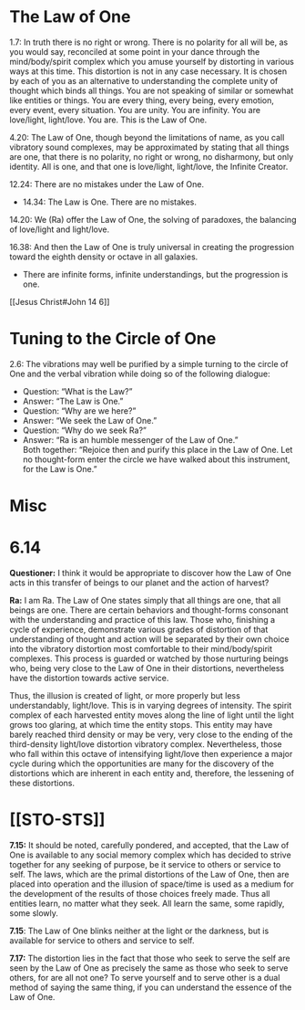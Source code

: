 # The Law of One
1.7: In truth there is no right or wrong. There is no polarity for all will be, as you would say, reconciled at some point in your dance through the mind/body/spirit complex which you amuse yourself by distorting in various ways at this time. This distortion is not in any case necessary. It is chosen by each of you as an alternative to understanding the complete unity of thought which binds all things. You are not speaking of similar or somewhat like entities or things. You are every thing, every being, every emotion, every event, every situation. You are unity. You are infinity. You are love/light, light/love. You are. This is the Law of One.

4.20: The Law of One, though beyond the limitations of name, as you call vibratory sound complexes, may be approximated by stating that all things are one, that there is no polarity, no right or wrong, no disharmony, but only identity. All is one, and that one is love/light, light/love, the Infinite Creator.

12.24: There are no mistakes under the Law of One.
- 14.34: The Law is One. There are no mistakes.

14.20: We (Ra) offer the Law of One, the solving of paradoxes, the balancing of love/light and light/love.

16.38: And then the Law of One is truly universal in creating the progression toward the eighth density or octave in all galaxies.
- There are infinite forms, infinite understandings, but the progression is one.

[[Jesus Christ#John 14 6]]
# Tuning to the Circle of One
2.6: The vibrations may well be purified by a simple turning to the circle of One and the verbal vibration while doing so of the following dialogue:  
- Question: “What is the Law?”  
- Answer: “The Law is One.”  
- Question: “Why are we here?”  
- Answer: “We seek the Law of One.”  
- Question: “Why do we seek Ra?”  
- Answer: “Ra is an humble messenger of the Law of One.”   
Both together: “Rejoice then and purify this place in the Law of One. Let no thought-form enter the circle we have walked about this instrument, for the Law is One.”
# Misc

# 6.14
**Questioner:** I think it would be appropriate to discover how the Law of One acts in this transfer of beings to our planet and the action of harvest?

**Ra:** I am Ra. The Law of One states simply that all things are one, that all beings are one. There are certain behaviors and thought-forms consonant with the understanding and practice of this law. Those who, finishing a cycle of experience, demonstrate various grades of distortion of that understanding of thought and action will be separated by their own choice into the vibratory distortion most comfortable to their mind/body/spirit complexes. This process is guarded or watched by those nurturing beings who, being very close to the Law of One in their distortions, nevertheless have the distortion towards active service.  
  
Thus, the illusion is created of light, or more properly but less understandably, light/love. This is in varying degrees of intensity. The spirit complex of each harvested entity moves along the line of light until the light grows too glaring, at which time the entity stops. This entity may have barely reached third density or may be very, very close to the ending of the third-density light/love distortion vibratory complex. Nevertheless, those who fall within this octave of intensifying light/love then experience a major cycle during which the opportunities are many for the discovery of the distortions which are inherent in each entity and, therefore, the lessening of these distortions.
# [[STO-STS]]
**7.15:** It should be noted, carefully pondered, and accepted, that the Law of One is available to any social memory complex which has decided to strive together for any seeking of purpose, be it service to others or service to self. The laws, which are the primal distortions of the Law of One, then are placed into operation and the illusion of space/time is used as a medium for the development of the results of those choices freely made. Thus all entities learn, no matter what they seek. All learn the same, some rapidly, some slowly.

**7.15**: The Law of One blinks neither at the light or the darkness, but is available for service to others and service to self.

**7.17:** The distortion lies in the fact that those who seek to serve the self are seen by the Law of One as precisely the same as those who seek to serve others, for are all not one? To serve yourself and to serve other is a dual method of saying the same thing, if you can understand the essence of the Law of One.